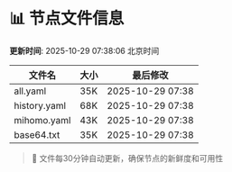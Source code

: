 # 📊 节点文件信息

**更新时间**: 2025-10-29 07:38:06 北京时间

| 文件名 | 大小 | 最后修改 |
|--------|------|----------|
| all.yaml | 35K | 2025-10-29 07:38 |
| history.yaml | 68K | 2025-10-29 07:38 |
| mihomo.yaml | 43K | 2025-10-29 07:38 |
| base64.txt | 35K | 2025-10-29 07:38 |

> 🔄 文件每30分钟自动更新，确保节点的新鲜度和可用性
